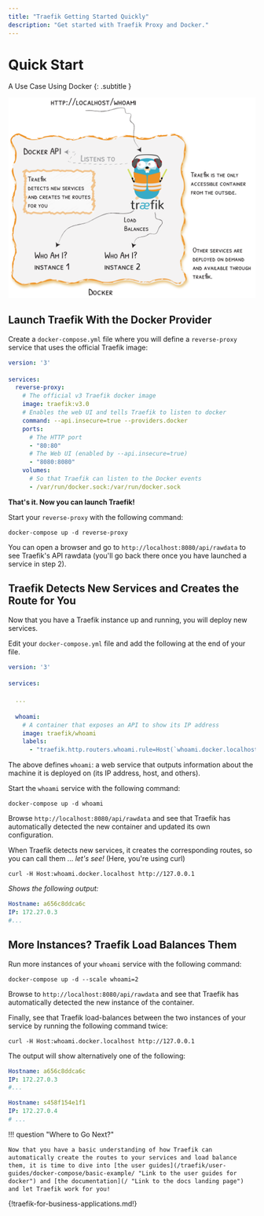 ```yaml
---
title: "Traefik Getting Started Quickly"
description: "Get started with Traefik Proxy and Docker."
---
```


# Quick Start

A Use Case Using Docker
{: .subtitle }

![quickstart-diagram](../assets/img/quickstart-diagram.png)

## Launch Traefik With the Docker Provider

Create a `docker-compose.yml` file where you will define a `reverse-proxy` service that uses the official Traefik image:

```yaml
version: '3'

services:
  reverse-proxy:
    # The official v3 Traefik docker image
    image: traefik:v3.0
    # Enables the web UI and tells Traefik to listen to docker
    command: --api.insecure=true --providers.docker
    ports:
      # The HTTP port
      - "80:80"
      # The Web UI (enabled by --api.insecure=true)
      - "8080:8080"
    volumes:
      # So that Traefik can listen to the Docker events
      - /var/run/docker.sock:/var/run/docker.sock
```

**That's it. Now you can launch Traefik!**

Start your `reverse-proxy` with the following command:

```shell
docker-compose up -d reverse-proxy
```

You can open a browser and go to `http://localhost:8080/api/rawdata` to see Traefik's API rawdata (you'll go back there once you have launched a service in step 2).

## Traefik Detects New Services and Creates the Route for You

Now that you have a Traefik instance up and running, you will deploy new services.

Edit your `docker-compose.yml` file and add the following at the end of your file.

```yaml
version: '3'

services:

  ...

  whoami:
    # A container that exposes an API to show its IP address
    image: traefik/whoami
    labels:
      - "traefik.http.routers.whoami.rule=Host(`whoami.docker.localhost`)"
```

The above defines `whoami`: a web service that outputs information about the machine it is deployed on (its IP address, host, and others).

Start the `whoami` service with the following command:

```shell
docker-compose up -d whoami
```

Browse `http://localhost:8080/api/rawdata` and see that Traefik has automatically detected the new container and updated its own configuration.

When Traefik detects new services, it creates the corresponding routes, so you can call them ... _let's see!_  (Here, you're using curl)

```shell
curl -H Host:whoami.docker.localhost http://127.0.0.1
```

_Shows the following output:_

```yaml
Hostname: a656c8ddca6c
IP: 172.27.0.3
#...
```

## More Instances? Traefik Load Balances Them

Run more instances of your `whoami` service with the following command:

```shell
docker-compose up -d --scale whoami=2
```

Browse to `http://localhost:8080/api/rawdata` and see that Traefik has automatically detected the new instance of the container.

Finally, see that Traefik load-balances between the two instances of your service by running the following command twice:

```shell
curl -H Host:whoami.docker.localhost http://127.0.0.1
```

The output will show alternatively one of the following:

```yaml
Hostname: a656c8ddca6c
IP: 172.27.0.3
#...
```

```yaml
Hostname: s458f154e1f1
IP: 172.27.0.4
# ...
```

!!! question "Where to Go Next?"

    Now that you have a basic understanding of how Traefik can automatically create the routes to your services and load balance them, it is time to dive into [the user guides](/traefik/user-guides/docker-compose/basic-example/ "Link to the user guides for docker") and [the documentation](/ "Link to the docs landing page") and let Traefik work for you!

{!traefik-for-business-applications.md!}
